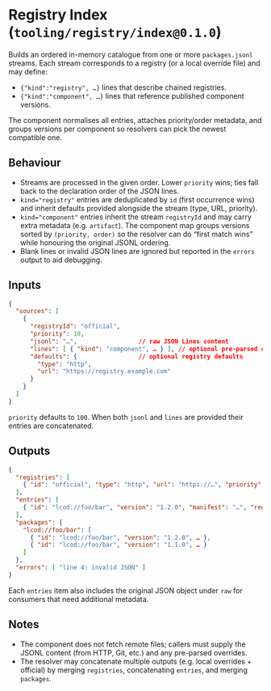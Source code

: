 # Registry Index (`tooling/registry/index@0.1.0`)

Builds an ordered in-memory catalogue from one or more `packages.jsonl` streams.
Each stream corresponds to a registry (or a local override file) and may define:

- `{"kind":"registry", …}` lines that describe chained registries.
- `{"kind":"component", …}` lines that reference published component versions.

The component normalises all entries, attaches priority/order metadata, and
groups versions per component so resolvers can pick the newest compatible one.

## Behaviour

- Streams are processed in the given order. Lower `priority` wins; ties fall back
  to the declaration order of the JSON lines.
- `kind="registry"` entries are deduplicated by `id` (first occurrence wins) and
  inherit defaults provided alongside the stream (type, URL, priority).
- `kind="component"` entries inherit the stream `registryId` and may carry extra
  metadata (e.g. `artifact`). The component map groups versions sorted by
  `(priority, order)` so the resolver can do “first match wins” while honouring
  the original JSONL ordering.
- Blank lines or invalid JSON lines are ignored but reported in the `errors`
  output to aid debugging.

## Inputs

```json
{
  "sources": [
    {
      "registryId": "official",
      "priority": 10,
      "jsonl": "…",                 // raw JSON Lines content
      "lines": [ { "kind": "component", … } ], // optional pre-parsed entries
      "defaults": {                 // optional registry defaults
        "type": "http",
        "url": "https://registry.example.com"
      }
    }
  ]
}
```

`priority` defaults to `100`. When both `jsonl` and `lines` are provided their
entries are concatenated.

## Outputs

```json
{
  "registries": [
    { "id": "official", "type": "http", "url": "https://…", "priority": 10 }
  ],
  "entries": [
    { "id": "lcod://foo/bar", "version": "1.2.0", "manifest": "…", "registryId": "official", "priority": 10, "order": 0 }
  ],
  "packages": {
    "lcod://foo/bar": [
      { "id": "lcod://foo/bar", "version": "1.2.0", … },
      { "id": "lcod://foo/bar", "version": "1.1.0", … }
    ]
  },
  "errors": [ "line 4: invalid JSON" ]
}
```

Each `entries` item also includes the original JSON object under `raw` for
consumers that need additional metadata.

## Notes

- The component does not fetch remote files; callers must supply the JSONL
  content (from HTTP, Git, etc.) and any pre-parsed overrides.
- The resolver may concatenate multiple outputs (e.g. local overrides + official)
  by merging `registries`, concatenating `entries`, and merging `packages`.
